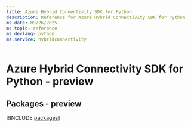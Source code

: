 ```yaml
---
title: Azure Hybrid Connectivity SDK for Python
description: Reference for Azure Hybrid Connectivity SDK for Python
ms.date: 09/26/2025
ms.topic: reference
ms.devlang: python
ms.service: hybridconnectivity
---
```

# Azure Hybrid Connectivity SDK for Python - preview
## Packages - preview
[!INCLUDE [packages](hybrid-connectivity-index.md)]